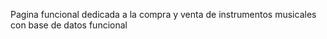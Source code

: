 Pagina funcional dedicada a la compra y venta de instrumentos musicales con base de datos funcional
